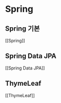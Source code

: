 # Spring

## Spring 기본
[[Spring]]

## Spring Data JPA
[[Spring Data JPA]]

## ThymeLeaf
[[ThymeLeaf]]